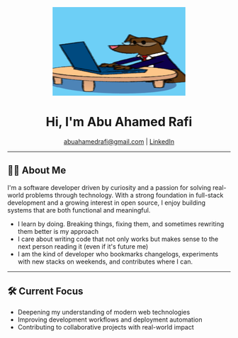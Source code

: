 <p align="center">
  <img width="300" height="200" src="DogOnLaptop.gif" alt="Dog on Laptop Gif">
</p>

<h1 align="center">Hi, I'm Abu Ahamed Rafi</h1>

<p align="center">
  <a href="mailto:abuahamedrafi@gmail.com" target="_blank">abuahamedrafi@gmail.com</a> |
  <a href="https://www.linkedin.com/in/abuahamedrafi/" target="_blank">LinkedIn</a>
</p>

---

## 👨‍💻 About Me

I'm a software developer driven by curiosity and a passion for solving real-world problems through technology. With a strong foundation in full-stack development and a growing interest in open source, I enjoy building systems that are both functional and meaningful.

- I learn by doing. Breaking things, fixing them, and sometimes rewriting them better is my approach  
- I care about writing code that not only works but makes sense to the next person reading it (even if it's future me)  
- I am the kind of developer who bookmarks changelogs, experiments with new stacks on weekends, and contributes where I can.
---

## 🛠️ Current Focus

- Deepening my understanding of modern web technologies  
- Improving development workflows and deployment automation  
- Contributing to collaborative projects with real-world impact  
